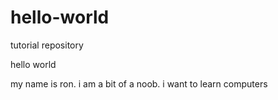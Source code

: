 # hello-world
tutorial repository

hello world

my name is ron. i am a bit of a noob. i want to learn computers
